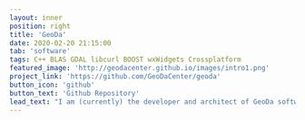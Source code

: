 ```yaml
---
layout: inner
position: right
title: 'GeoDa'
date: 2020-02-20 21:15:00
tab: 'software'
tags: C++ BLAS GDAL libcurl BOOST wxWidgets Crossplatform
featured_image: 'http://geodacenter.github.io/images/intro1.png'
project_link: 'https://github.com/GeoDaCenter/geoda'
button_icon: 'github'
button_text: 'Github Repository'
lead_text: "I am (currently) the developer and architect of GeoDa software. GeoDa is a cross-platform desktop software that serves as an introduction to spatial data analysis. The program provides a user-friendly and graphical interface to methods of exploratory spatial data analysis (ESDA), such as spatial autocorrelation statistics for aggregate data (several thousand records), and basic spatial regression analysis. GeoDa's worldwide user numbers is over 310,000 (August 2019). This includes lab users at universities such as Harvard, MIT, and Cornell."
---
```


